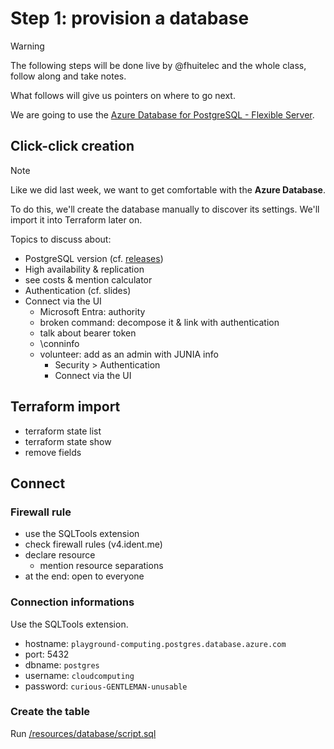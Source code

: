 # Step 1: provision a database

> [!warning]
> The following steps will be done live by @fhuitelec and the whole class, follow along and take notes.
> 
> What follows will give us pointers on where to go next.

We are going to use the [Azure Database for PostgreSQL - Flexible Server](https://learn.microsoft.com/en-us/azure/postgresql/flexible-server/overview).

## Click-click creation

> [!note]
> Like we did last week, we want to get comfortable with the **Azure Database**.
>
> To do this, we'll create the database manually to discover its settings.
> We'll import it into Terraform later on.

Topics to discuss about:

- PostgreSQL version (cf. [releases](https://www.postgresql.org/docs/release/))
- High availability & replication
- see costs & mention calculator
- Authentication (cf. slides)
- Connect via the UI
  - Microsoft Entra: authority
  - broken command: decompose it & link with authentication
  - talk about bearer token
  - \conninfo
  - volunteer: add as an admin with JUNIA info
    - Security > Authentication
    - Connect via the UI

## Terraform import

- terraform state list
- terraform state show
- remove fields

## Connect

### Firewall rule

- use the SQLTools extension
- check firewall rules (v4.ident.me)
- declare resource
  - mention resource separations
- at the end: open to everyone

### Connection informations

Use the SQLTools extension.

- hostname: `playground-computing.postgres.database.azure.com`
- port: 5432
- dbname: `postgres`
- username: `cloudcomputing`
- password: `curious-GENTLEMAN-unusable`

### Create the table

Run [/resources/database/script.sql](../resources/database/script.sql)
